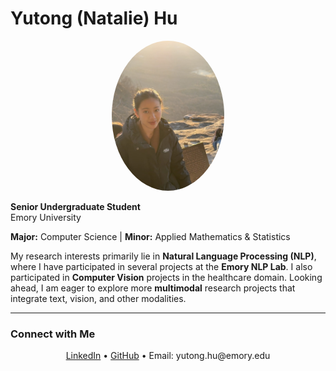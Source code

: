 # Yutong (Natalie) Hu  
<p align="center">
  <img src="IMG_0228.jpeg" alt="Profile Photo" width="180" style="border-radius:50%;">
</p>

**Senior Undergraduate Student**  
Emory University

**Major:** Computer Science | **Minor:** Applied Mathematics & Statistics  

My research interests primarily lie in **Natural Language Processing (NLP)**, where I have participated in several projects at the **Emory NLP Lab**. I also participated in **Computer Vision** projects in the healthcare domain. Looking ahead, I am eager to explore more **multimodal** research projects that integrate text, vision, and other modalities.

---

### Connect with Me
<p align="center">
  <a href="https://www.linkedin.com/in/yutong-hu-natalie/" target="_blank">LinkedIn</a> •
  <a href="https://github.com/YutongHu-Natalie" target="_blank">GitHub</a> •
  Email: yutong.hu@emory.edu
</p>
